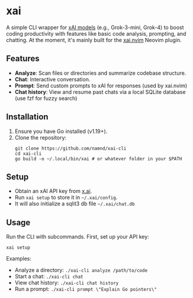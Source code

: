 # xai

A simple CLI wrapper for [xAI models](https://docs.x.ai/docs/overview) (e.g., Grok-3-mini, Grok-4) to boost coding productivity with features like basic code analysis, prompting, and chatting. At the moment, it's mainly built for the [xai.nvim](https://github.com/namnd/xai.nvim) Neovim plugin.

## Features

- **Analyze**: Scan files or directories and summarize codebase structure.
- **Chat**: Interactive conversation.
- **Prompt**: Send custom prompts to xAI for responses (used by xai.nvim)
- **Chat history**: View and resume past chats via a local SQLite database (use fzf for fuzzy search)

## Installation

1. Ensure you have Go installed (v1.19+).
2. Clone the repository:
   ```
   git clone https://github.com/namnd/xai-cli
   cd xai-cli
   go build -o ~/.local/bin/xai # or whatever folder in your $PATH 
   ```

## Setup

- Obtain an xAI API key from [x.ai](https://docs.x.ai/).
- Run `xai setup` to store it in `~/.xai/config`.
- It will also initialize a sqlit3 db file `~/.xai/chat.db`

## Usage

Run the CLI with subcommands. First, set up your API key:
```
xai setup
```

Examples:
- Analyze a directory: `./xai-cli analyze /path/to/code`
- Start a chat: `./xai-cli chat`
- View chat history: `./xai-cli chat history`
- Run a prompt: `./xai-cli prompt \"Explain Go pointers\"`

